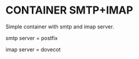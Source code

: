 # CONTAINER SMTP+IMAP

Simple container with smtp and imap server.

smtp server = postfix

imap server = dovecot
